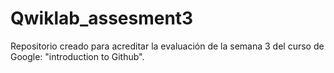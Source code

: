 # Qwiklab_assesment3
Repositorio creado para acreditar la evaluación de la semana 3 del curso 
de Google: "introduction to Github".
